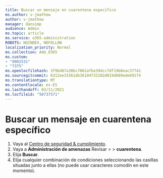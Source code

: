 ```yaml
---
title: Buscar un mensaje en cuarentena específico
ms.author: v-jmathew
author: v-jmathew
manager: dansimp
audience: Admin
ms.topic: article
ms.service: o365-administration
ROBOTS: NOINDEX, NOFOLLOW
localization_priority: Normal
ms.collection: Adm_O365
ms.custom:
- "9002531"
- "7375"
ms.openlocfilehash: 3f9bd87a30bc7062afbe39dcc7df19b8eac37741
ms.sourcegitcommit: 6312ee31561db36104f32282d019d069ede69174
ms.translationtype: MT
ms.contentlocale: es-ES
ms.lasthandoff: 03/11/2021
ms.locfileid: "50737571"
---
```

# <a name="find-a-specific-quarantined-message"></a>Buscar un mensaje en cuarentena específico

1. Vaya al [Centro de seguridad & cumplimiento](https://go.microsoft.com/fwlink/p/?linkid=2077143).
2. Vaya a **Administración de amenazas** Revisar  >    >  **cuarentena**.
3. Elija **Buscar**.
4. Elija cualquier combinación de condiciones seleccionando las casillas situadas junto a ellas (no puede usar caracteres comodín en este momento).
